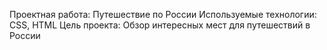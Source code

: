 Проектная работа: Путешествие по России
Используемые технологии: CSS, HTML
Цель проекта: Обзор интересных мест для путешествий в России